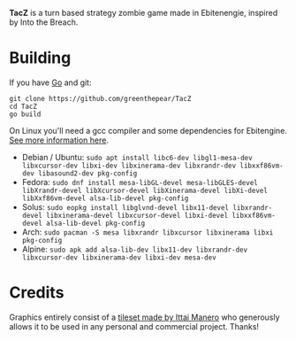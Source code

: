 **TacZ** is a turn based strategy zombie game made in Ebitenengie, inspired by Into the Breach.

# Building

If you have [Go](https://go.dev/doc/install) and git:

    git clone https://github.com/greenthepear/TacZ
    cd TacZ
    go build

On Linux you'll need a gcc compiler and some dependencies for Ebitengine. [See more information here](https://ebitengine.org/en/documents/install.html).

- Debian / Ubuntu: `sudo apt install libc6-dev libgl1-mesa-dev libxcursor-dev libxi-dev libxinerama-dev libxrandr-dev libxxf86vm-dev libasound2-dev pkg-config`
- Fedora: `sudo dnf install mesa-libGL-devel mesa-libGLES-devel libXrandr-devel libXcursor-devel libXinerama-devel libXi-devel libXxf86vm-devel alsa-lib-devel pkg-config`
- Solus: `sudo eopkg install libglvnd-devel libx11-devel libxrandr-devel libxinerama-devel libxcursor-devel libxi-devel libxxf86vm-devel alsa-lib-devel pkg-config`
- Arch: `sudo pacman -S mesa libxrandr libxcursor libxinerama libxi pkg-config`
- Alpine: `sudo apk add alsa-lib-dev libx11-dev libxrandr-dev libxcursor-dev libxinerama-dev libxi-dev mesa-dev`

# Credits
Graphics entirely consist of a [tileset made by Ittai Manero](https://ittaimanero.itch.io/zombie-apocalypse-tileset) who generously allows it to be used in any personal and commercial project. Thanks!
